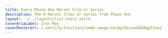 ```yaml
---
title: Every Phase One Marvel Film or Series
description: The 8 Marvel films or series from Phase One
layout: ../../layouts/list-story.astro
coverAriaLabel: Iron Man
coverPosterUrl: /.netlify/functions/tmdb-image/s6cQgJSkviamXAXBggT2xmj7JiG.webp?transparent=0
---
```


